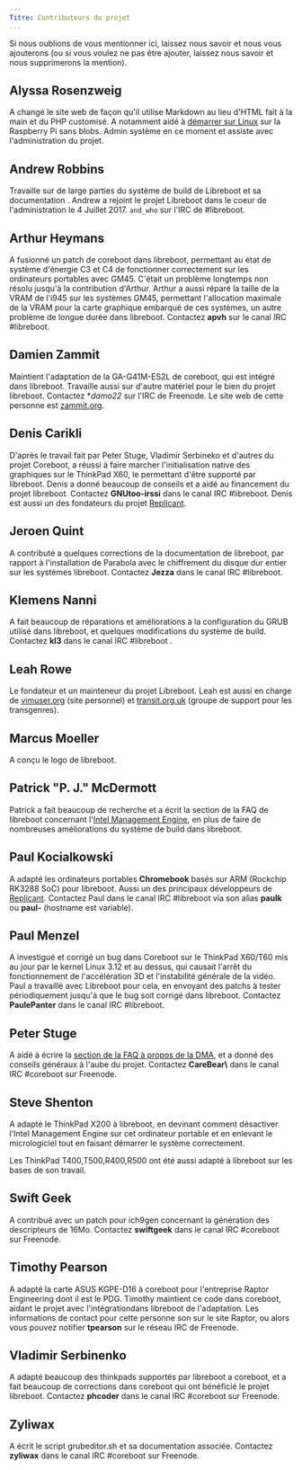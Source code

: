 ```yaml
---
Titre: Contributeurs du projet
...
```


Si nous oublions de vous mentionner ici, laissez nous savoir et nous vous ajouterons (ou si vous voulez ne pas être ajouter, laissez nous savoir et nous supprimerons la mention).


Alyssa Rosenzweig
-----------------
  
A changé le site web de façon qu'il utilise Markdown au lieu d'HTML fait à la main et du PHP customisé.
A notamment aidé à [démarrer sur Linux](https://blog.rosenzweig.io/blobless-linux-on-the-pi.md)  sur la Raspberry Pi sans blobs. 
Admin système en ce moment et assiste avec l'administration du projet.


Andrew Robbins
--------------

Travaille sur de large parties du système de build de Libreboot
 et sa documentation .
 Andrew a rejoint le projet Libreboot dans le coeur de l'administration le 4 Juillet 2017.
`and_who` sur l'IRC de #libreboot.


Arthur Heymans
--------------

A fusionné un patch de coreboot dans libreboot,  permettant au état de système d'énergie C3 et C4 de fonctionner correctement sur les ordinateurs portables avec GM45.
C'était un problème longtemps non résolu jusqu'à la contribution d'Arthur. Arthur a aussi réparé la taille de la VRAM de l'i945 sur les systèmes GM45, permettant l'allocation maximale de la VRAM pour la carte graphique embarqué de ces systèmes, un autre problème de longue durée dans libreboot. Contactez **apvh** sur le canal IRC #libreboot.


Damien Zammit
-------------

Maintient l'adaptation de la GA-G41M-ES2L de coreboot, qui est intégré dans libreboot. Travaille aussi sur d'autre matériel pour le bien du projet libreboot.
Contactez **damo22* sur l'IRC de Freenode.
Le site web de cette personne est [zammit.org](http://www.zammit.org/).



Denis Carikli
-------------

D'après le travail fait par Peter Stuge, Vladimir Serbineko et d'autres du projet Coreboot, a réussi à faire marcher l'initialisation native des graphiques sur le ThinkPad X60, le permettant d'être supporté par libreboot.
Denis a donné beaucoup de conseils et a aidé au financement du projet libreboot.
Contactez **GNUtoo-irssi** dans le canal IRC #libreboot.
Denis est aussi un des fondateurs du projet [Replicant](http://replicant.us/).


Jeroen Quint
------------

A contributé a quelques corrections de la documentation de libreboot, par rapport à l'installation de Parabola avec le chiffrement du disque dur entier sur les systèmes libreboot.
Contactez **Jezza** dans le canal IRC #libreboot.


Klemens Nanni
-------------

A fait beaucoup de réparations et améliorations à la configuration du GRUB utilisé dans libreboot, et quelques modifications du système de build.
Contactez  **kl3** dans le canal IRC #libreboot .

Leah Rowe
---------

Le fondateur et un mainteneur du projet Libreboot.
Leah est aussi en charge de [vimuser.org](https://vimuser.org/) (site personnel) et [transit.org.uk](https://transit.org.uk/) (groupe de support pour les transgenres).


Marcus Moeller
--------------

A conçu le logo de libreboot.


Patrick "P. J." McDermott
---------------------------

Patrick a fait beaucoup de recherche et a écrit la section de la FAQ de libreboot concernant l'[Intel Management Engine](../faq.md#intelme), en plus de faire de nombreuses améliorations du système de build dans libreboot.


Paul Kocialkowski
-----------------

A adapté les ordinateurs portables **Chromebook** basés sur ARM (Rockchip RK3288 SoC) pour libreboot.
Aussi un des principaux développeurs de [Replicant](https://www.replicant.us/).
Contactez Paul dans le canal IRC #libreboot via son alias **paulk** ou **paul-<hostname>** (hostname est variable).


Paul Menzel
-----------

A investigué et corrigé un bug dans Coreboot sur le ThinkPad X60/T60 mis au jour par le kernel Linux 3.12 et au dessus, qui causait l'arrêt du fonctionnement de l'accélération 3D et l'instabilité générale de la vidéo.
Paul a travaillé avec Libreboot pour cela, en envoyant des patchs à tester périodiquement jusqu'à que le bug soit corrigé dans libreboot.
Contactez **PaulePanter** dans le canal IRC #libreboot.


Peter Stuge
-----------

A aidé à écrire la [section de la FAQ à propos de la DMA](../faq.md#hddssd-firmware), et a donné des conseils généraux à l'aube du projet.
Contactez **CareBear\\** dans le canal IRC #coreboot sur Freenode.



Steve Shenton
-------------

A adapté le ThinkPad X200 à libreboot, en devinant comment désactiver l'Intel Management Engine sur cet ordinateur portable et en enlevant le micrologiciel tout en faisant démarrer le système correctement. 

Les ThinkPad T400,T500,R400,R500 ont été aussi adapté à libreboot sur les bases de son travail.


Swift Geek
----------

A contribué avec un patch pour ich9gen concernant la génération des descripteurs de 16Mo.
Contactez **swiftgeek** dans le canal IRC #coreboot sur Freenode.


Timothy Pearson
---------------

A adapté la carte ASUS KGPE-D16 à coreboot pour l'entreprise Raptor Engineering dont il est le PDG.
Timothy maintient ce code dans coreboot, aidant le projet avec l'intégrationdans libreboot de l'adaptation.
Les informations de contact pour cette personne son sur le site Raptor, ou alors vous pouvez notifier **tpearson** sur le réseau IRC de Freenode.


Vladimir Serbinenko
-------------------

A adapté beaucoup des thinkpads supportés par libreboot a coreboot, et a fait beaucoup de corrections dans coreboot qui ont bénéficié le projet libreboot.
Contactez **phcoder** dans le canal IRC #coreboot sur Freenode.


Zyliwax
-------------------

A écrit le script grubeditor.sh et sa documentation associée.
Contactez **zyliwax**  dans le canal IRC #coreboot sur Freenode.

